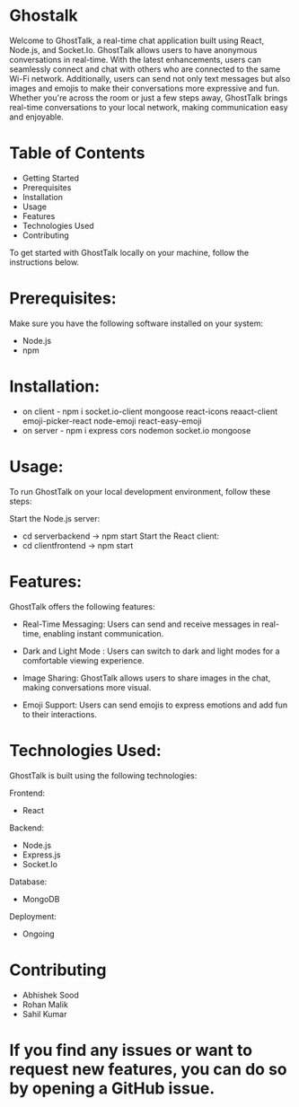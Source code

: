 # Ghostalk
Welcome to GhostTalk, a real-time chat application built using React, Node.js, and Socket.Io. GhostTalk allows users to have anonymous conversations in real-time. With the latest enhancements, users can seamlessly connect and chat with others who are connected to the same Wi-Fi network. Additionally, users can send not only text messages but also images and emojis to make their conversations more expressive and fun. Whether you're across the room or just a few steps away, GhostTalk brings real-time conversations to your local network, making communication easy and enjoyable.

# Table of Contents
* Getting Started
* Prerequisites
* Installation
* Usage
* Features
* Technologies Used
* Contributing

To get started with GhostTalk locally on your machine, follow the instructions below.

# Prerequisites:
Make sure you have the following software installed on your system:

* Node.js
* npm 

# Installation:
* on client - npm i socket.io-client mongoose react-icons reaact-client emoji-picker-react node-emoji react-easy-emoji 
* on server - npm i express cors nodemon socket.io mongoose

# Usage:
To run GhostTalk on your local development environment, follow these steps:

Start the Node.js server:
 * cd serverbackend -> npm start
Start the React client:
 * cd clientfrontend -> npm start

# Features:
GhostTalk offers the following features:

* Real-Time Messaging: Users can send and receive messages in real-time, enabling instant communication.

* Dark and Light Mode : Users can switch to dark and light modes for a comfortable viewing experience.

* Image Sharing: GhostTalk allows users to share images in the chat, making conversations more visual.

* Emoji Support: Users can send emojis to express emotions and add fun to their interactions.

# Technologies Used:
GhostTalk is built using the following technologies:

Frontend:

* React

Backend:

* Node.js
* Express.js
* Socket.Io

Database:

* MongoDB 

Deployment:

* Ongoing 

# Contributing

* Abhishek Sood
* Rohan Malik
* Sahil Kumar

# If you find any issues or want to request new features, you can do so by opening a GitHub issue.
